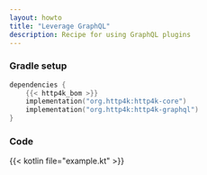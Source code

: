 ```yaml
---
layout: howto
title: "Leverage GraphQL"
description: Recipe for using GraphQL plugins 
---
```

### Gradle setup

```kotlin
dependencies {
    {{< http4k_bom >}}
    implementation("org.http4k:http4k-core")
    implementation("org.http4k:http4k-graphql")
}
```

### Code

{{< kotlin file="example.kt" >}}
